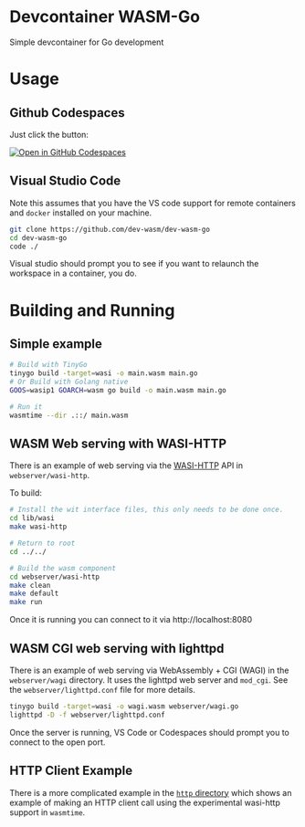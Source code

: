# Devcontainer WASM-Go
Simple devcontainer for Go development

# Usage

## Github Codespaces
Just click the button:

[![Open in GitHub Codespaces](https://github.com/codespaces/badge.svg)](https://github.com/codespaces/new?hide_repo_select=true&ref=main&repo=575629782)



## Visual Studio Code
Note this assumes that you have the VS code support for remote containers and `docker` installed 
on your machine.

```sh
git clone https://github.com/dev-wasm/dev-wasm-go
cd dev-wasm-go
code ./
```

Visual studio should prompt you to see if you want to relaunch the workspace in a container, you do.

# Building and Running

## Simple example
```sh
# Build with TinyGo
tinygo build -target=wasi -o main.wasm main.go
# Or Build with Golang native
GOOS=wasip1 GOARCH=wasm go build -o main.wasm main.go

# Run it
wasmtime --dir .::/ main.wasm
```



## WASM Web serving with WASI-HTTP
There is an example of web serving via the [WASI-HTTP](https://github.com/WebAssembly/wasi-http) API
in `webserver/wasi-http`. 

To build:
```sh
# Install the wit interface files, this only needs to be done once.
cd lib/wasi
make wasi-http

# Return to root
cd ../../

# Build the wasm component
cd webserver/wasi-http
make clean
make default
make run
```

Once it is running you can connect to it via http://localhost:8080

## WASM CGI web serving with lighttpd
There is an example of web serving via WebAssembly + CGI (WAGI) in
the `webserver/wagi` directory. It uses the lighttpd web server and `mod_cgi`.
See the `webserver/lighttpd.conf` file for more details.

```sh
tinygo build -target=wasi -o wagi.wasm webserver/wagi.go
lighttpd -D -f webserver/lighttpd.conf
```

Once the server is running, VS Code or Codespaces should prompt you to connect to the open port.

## HTTP Client Example
There is a more complicated example in the [`http` directory](./http/) which shows an example 
of making an HTTP client call using the experimental wasi-http support in `wasmtime`.

